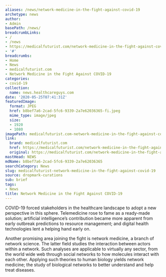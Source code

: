```yaml
---
aliases: /news/network-medicine-in-the-fight-against-covid-19
archetype: news
author:
- Admin
basePath: /news/
breadcrumbLinks:
- /
- /news
- https://medicalfuturist.com/network-medicine-in-the-fight-against-covid-19/
- '#'
breadcrumbs:
- Home
- News
- medicalfuturist.com
- Network Medicine in the Fight Against COVID-19
categories:
- covid-19
collection:
  name: news.healthcareguys.com
date: '2020-05-25T07:41:31Z'
featuredImage:
  format: JPEG
  href: b8bef7a6-2cad-5fc6-9339-2a7e62036365-fi.jpeg
  mime_type: image/jpeg
  size:
  - 1920
  - 1080
imagePath: medicalfuturist.com-network-medicine-in-the-fight-against-covid-19
link:
  brand: medicalfuturist.com
  href: https://medicalfuturist.com/network-medicine-in-the-fight-against-covid-19/
  original: https://medicalfuturist.com/network-medicine-in-the-fight-against-covid-19/
mastHead: NEWS
mdName: b8bef7a6-2cad-5fc6-9339-2a7e62036365
searchCategory: News
slug: medicalfuturist-network-medicine-in-the-fight-against-covid-19
source: dropmark-curations
sub: brief
tags:
- News
title: Network Medicine in the Fight Against COVID-19
---
```


COVID-19 forced stakeholders in the healthcare landscape to adopt a new perspective in this sphere. Telemedicine rose to fame as a ready-made solution; artificial intelligence’s contribution became more apparent from early outbreak predictions to resource management; and digital health technologies lent a helping hand early on.

Another promising area joining the fight is network medicine, a branch of network science. The latter field studies the interaction between actors within a network. Such analyses are applicable to virtually any sector, from the world wide web through social networks to how molecules interact with each other. Applying such theories to human biology yields network medicine; the study of biological networks to better understand and help treat diseases.